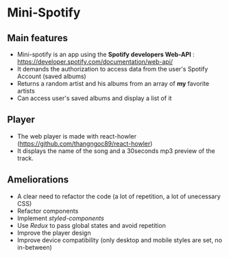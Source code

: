 # Mini-Spotify


## Main features

- Mini-spotify is an app using the **Spotify developers Web-API** : https://developer.spotify.com/documentation/web-api/
- It demands the authorization to access data from the user's Spotify Account (saved albums)
- Returns a random artist and his albums from an array of **my** favorite artists
- Can access user's saved albums and display a list of it

## Player

- The web player is made with react-howler (https://github.com/thangngoc89/react-howler)
- It displays the name of the song and a 30seconds mp3 preview of the track.

## Ameliorations

- A clear need to refactor the code (a lot of repetition, a lot of unecessary CSS)
- Refactor components
- Implement _styled-components_
- Use _Redux_ to pass global states and avoid repetition
- Improve the player design
- Improve device compatibility (only desktop and mobile styles are set, no in-between)
